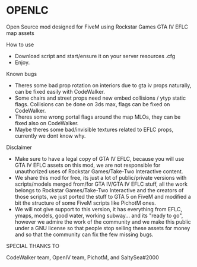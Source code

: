 # OPENLC
Open Source mod designed for FiveM using Rockstar Games GTA IV EFLC map assets

How to use

- Download script and start/ensure it on your server resources .cfg
- Enjoy.

Known bugs

- Theres some bad prop rotation on interiors due to gta iv props naturally, can be fixed easily with CodeWalker.
- Some chairs and street props need new embed collisions / ytyp static flags. Collisions can be done on 3ds max, flags can be fixed on CodeWalker.
- Theres some wrong portal flags around the map MLOs, they can be fixed also on CodeWalker.
- Maybe theres some bad/invisible textures related to EFLC props, currently we dont know why.

Disclaimer

- Make sure to have a legal copy of GTA IV EFLC, because you will use GTA IV EFLC assets on this mod, we are not responsible for unauthorized uses of Rockstar Games/Take-Two Interactive content.
- We share this mod for free, its just a lot of public/private versions with scripts/models merged from/for GTA IV/GTA IV EFLC stuff, all the work belongs to Rockstar Games/Take-Two Interactive and the creators of those scripts, we just ported the stuff to GTA 5 on FiveM and modified a bit the structure of some FiveM scripts like PichotM ones.
- We will not give support to this version, it has everything from EFLC, ymaps, models, good water, working subway... and its "ready to go", however we admire the work of the community and we make this public under a GNU license so that people stop selling these assets for money and so that the community can fix the few missing bugs.

SPECIAL THANKS TO

CodeWalker team, OpenIV team, PichotM, and SaltySea#2000
